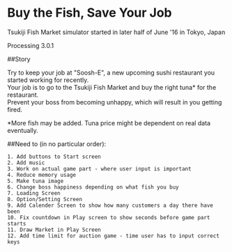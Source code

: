 # Buy the Fish, Save Your Job

Tsukiji Fish Market simulator started in later half of June '16 in Tokyo, Japan

Processing 3.0.1  

##Story

Try to keep your job at "Soosh-E", a new upcoming sushi restaurant you started working for recently.   
Your job is to go to the Tsukiji Fish Market and buy the right tuna* for the restaurant.  
Prevent your boss from becoming unhappy, which will result in you getting fired.  


*More fish may be added. Tuna price might be dependent on real data eventually.  


##Need to (in no particular order):  

    1. Add buttons to Start screen 
    2. Add music 
    3. Work on actual game part - where user input is important  
    4. Reduce memory usage  
    5. Make tuna image  
    6. Change boss happiness depending on what fish you buy  
    7. Loading Screen  
    8. Option/Setting Screen  
    9. Add Calender Screen to show how many customers a day there have been  
    10. Fix countdown in Play screen to show seconds before game part starts  
    11. Draw Market in Play Screen  
    12. Add time limit for auction game - time user has to input correct keys  
 
  
  
